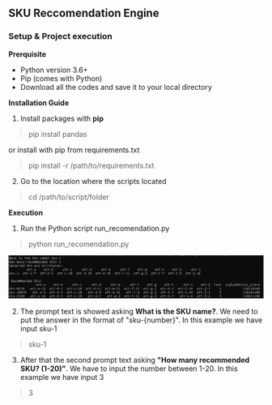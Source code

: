 ## SKU Reccomendation Engine


### Setup & Project execution
**Prerquisite**
- Python version 3.6+ 
- Pip (comes with Python)
- Download all the codes and save it to your local directory

**Installation Guide**
1. Install packages with **pip**
> pip install pandas

or install with pip from requirements.txt
> pip install -r /path/to/requirements.txt

2. Go to the location where the scripts located
> cd /path/to/script/folder

**Execution**

1. Run the Python script run_recomendation.py

>  python run_recomendation.py

![alt text](https://github.com/pongthep10/sku_reco/blob/master/img/1.png)

2. The prompt text is showed asking **What is the SKU name?**. We need to put the answer in the format of "sku-{number}". In this example we have input sku-1

> sku-1

3. After that the second prompt text asking **"How many recommended SKU? (1-20)"**. We have to input the number between 1-20. In this example we have input 3

> 3

